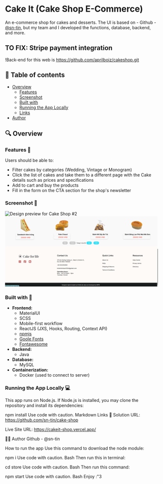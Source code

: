 # Cake It (Cake Shop E-Commerce)

An e-commerce shop for cakes and desserts.
The UI is based on - Github - [@sn-tin](https://github.com/sn-tin/), but my team and I developed the functions, database, backend, and more.

## TO FIX: Stripe payment integration

!Back-end for this web is https://github.com/aprilboiz/cakeshop.git

## 📖 Table of contents
  - [Overview](#overview)
    - [Features](#features)
    - [Screenshot](#screenshot)
    - [Built with](#built-with)
    - [Running the App Locally](#running-the-app-locally)
    - [Links](#links)
- [Author](#author)

## 🔍 Overview

### Features 📂

Users should be able to:

- Filter cakes by categories (Wedding, Vintage or Monogram)
- Click the list of cakes and take them to a different page with the Cake details such as prices and specifications
- Add to cart and buy the products
- Fill in the form on the CTA section for the shop's newsletter

### Screenshot 📸

![Design preview for Cake Shop #2](./store/src/assets/Cake_shop_remakes.png)
![Design preview for Cake Shop #3](./store/src/assets/Cake_shop_remake_1.png)

### Built with 🔨

- **Frontend:**
  - MaterialUI
  - SCSS
  - Mobile-first workflow
  - ReactJS (JXS, Hooks, Routing, Context API)
  - [npmjs](https://www.npmjs.com/)
  - [Goole Fonts](https://fonts.google.com/knowledge)
  - [Fontawesome](https://fontawesome.com/)
- **Backend:**
  - Java
- **Database:**
  - MySQL
- **Containerization:**
  - Docker (used to connect to server)

### Running the App Locally 💻
This app runs on Node.js. If Node.js is installed, you may clone the repository and install its dependencies:


npm install
Use code with caution.
Markdown
Links 🔗
Solution URL: https://github.com/sn-tin/cake-shop

Live Site URL: https://cakeit-shop.vercel.app/

👩‍💻 Author
Github - @sn-tin

How to run the app
Use this command to download the node module:

npm i
Use code with caution.
Bash
Then run this in terminal:

cd store
Use code with caution.
Bash
Then run this command:

npm start
Use code with caution.
Bash
Enjoy :"3
